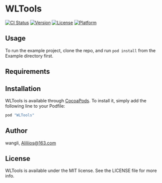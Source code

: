 # WLTools

[![CI Status](http://img.shields.io/travis/wangli/WLTools.svg?style=flat)](https://travis-ci.org/wangli/WLTools)
[![Version](https://img.shields.io/cocoapods/v/WLTools.svg?style=flat)](http://cocoapods.org/pods/WLTools)
[![License](https://img.shields.io/cocoapods/l/WLTools.svg?style=flat)](http://cocoapods.org/pods/WLTools)
[![Platform](https://img.shields.io/cocoapods/p/WLTools.svg?style=flat)](http://cocoapods.org/pods/WLTools)

## Usage

To run the example project, clone the repo, and run `pod install` from the Example directory first.

## Requirements

## Installation

WLTools is available through [CocoaPods](http://cocoapods.org). To install
it, simply add the following line to your Podfile:

```ruby
pod "WLTools"
```

## Author

wangli, Aliliios@163.com

## License

WLTools is available under the MIT license. See the LICENSE file for more info.
